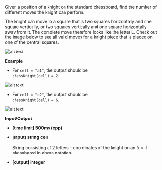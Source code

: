 Given a position of a knight on the standard chessboard, find the number of different moves the knight can perform.

The knight can move to a square that is two squares horizontally and one square vertically, or two squares vertically and one square horizontally away from it. The complete move therefore looks like the letter L. Check out the image below to see all valid moves for a knight piece that is placed on one of the central squares.

![alt text](https://github.com/Lintik/CodeFights-Arcade/blob/master/Intro/Rainbow%20of%20Clarity/chessKnight/knight.jpg)

__Example__

+ For `cell = "a1"`, the output should be<br/>`chessKnight(cell) = 2`.

![alt text](https://github.com/Lintik/CodeFights-Arcade/blob/master/Intro/Rainbow%20of%20Clarity/chessKnight/ex_1.jpg)


+ For `cell = "c2"`, the output should be<br/>`chessKnight(cell) = 6`.

![alt text](https://github.com/Lintik/CodeFights-Arcade/blob/master/Intro/Rainbow%20of%20Clarity/chessKnight/ex_2.jpg)

__Input/Output__

+ __[time limit] 500ms (cpp)__
+ __[input] string cell__<br/><br/>String consisting of 2 letters - coordinates of the knight on an `8 × 8` chessboard in chess notation.

+ __[output] integer__

